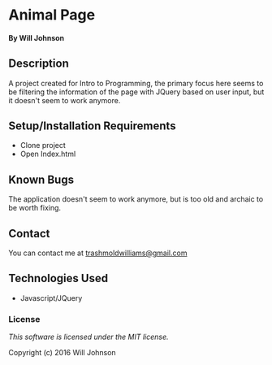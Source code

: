 # Animal Page

#### By Will Johnson

## Description

A project created for Intro to Programming, the primary focus here seems to be filtering the information of the page with JQuery based on user input, but it doesn't seem to work anymore.

## Setup/Installation Requirements

* Clone project
* Open Index.html

## Known Bugs

The application doesn't seem to work anymore, but is too old and archaic to be worth fixing.

## Contact
You can contact me at trashmoldwilliams@gmail.com

## Technologies Used

* Javascript/JQuery

### License

*This software is licensed under the MIT license.*

Copyright (c) 2016 Will Johnson
